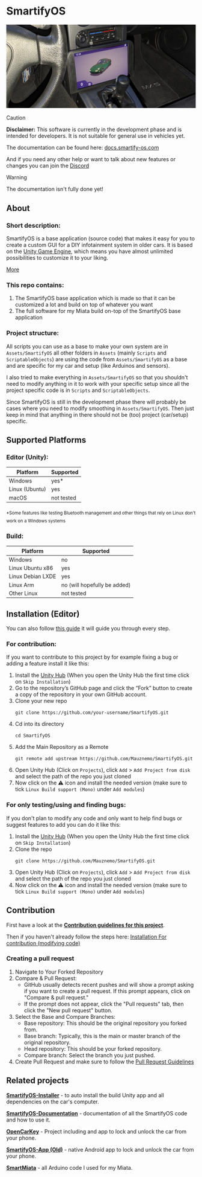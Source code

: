 # SmartifyOS

![SmartifyOS Image](Assets/SmartifyOS/Scripts/EditorTools/Resources/Graphics/Welcome/SmartifyOS-welcome.png)

>[!CAUTION]
>**Disclaimer:** This software is currently in the development phase and is intended for developers. It is not suitable for general use in vehicles yet.

The documentation can be found here: [docs.smartify-os.com](https://docs.smartify-os.com/)

And if you need any other help or want to talk about new features or changes you can join the [Discord](https://discord.gg/dYf8zrVUHt)

> [!WARNING]
> The documentation isn't fully done yet!


## About

### Short description:
SmartifyOS is a base application (source code) that makes it easy for you to create a custom GUI for a DIY infotainment system in older cars. It is based on the [Unity Game Engine](https://unity.com/), which means you have almost unlimited possibilities to customize it to your liking.

[More](https://smartify-os.com/about)

### This repo contains:
1. The SmartifyOS base application which is made so that it can be customized a lot and build on top of whatever you want
2. The full software for my Miata build on-top of the SmartifyOS base application

### Project structure:
All scripts you can use as a base to make your own system are in `Assets/SmartifyOS` all other folders in `Assets` (mainly `Scripts` and `ScriptableObjects`) are using the code from `Assets/SmartifyOS` as a base and are specific for my car and setup (like Arduinos and sensors).

I also tried to make everything in `Assets/SmartifyOS` so that you shouldn't need to modify anything in it to work with your specific setup since all the project specific code is in `Scripts` and `ScriptableObjects`.

Since SmartifyOS is still in the development phase there will probably be cases where you need to modify smoothing in `Assets/SmartifyOS`. Then just keep in mind that anything in there should not be (too) project (car/setup) specific.


## Supported Platforms
### Editor (Unity):

| Platform       | Supported  |
| -------------- | ---------- |
| Windows        | yes*       |
| Linux (Ubuntu) | yes        |
| macOS          | not tested |

<sub>*Some features like testing Bluetooth management and other things that rely on Linux don't work on a Windows systems</sub>


### Build:
| Platform          | Supported                    |
| ----------------- | ---------------------------- |
| Windows           | no                           |
| Linux Ubuntu x86  | yes                          |
| Linux Debian LXDE | yes                          |
| Linux Arm         | no (will hopefully be added) |
| Other Linux       | not tested                   |

## Installation (Editor)

You can also follow [this guide](https://smartify-os.com/setup) it will guide you through every step.

### For contribution:

If you want to contribute to this project by for example fixing a bug or adding a feature install it like this:

1. Install the [Unity Hub](https://unity.com/)  (When you open the Unity Hub the first time click on `Skip Installation`)
2. Go to the repository’s GitHub page and click the “Fork” button to create a copy of the repository in your own GitHub account.
3. Clone your new repo
   ```
   git clone https://github.com/your-username/SmartifyOS.git
   ```
4. Cd into its directory
   ```
   cd SmartifyOS
   ```
5. Add the Main Repository as a Remote 
   ```
   git remote add upstream https://github.com/Mauznemo/SmartifyOS.git
   ```
6. Open Unity Hub (Click on `Projects`), click `Add` > `Add Project from disk` and select the path of the repo you just cloned
7. Now click on the ⚠️ icon and install the needed version (make sure to tick `Linux Build support (Mono)` under `Add modules`)

### For only testing/using and finding bugs:
If you don't plan to modify any code and only want to help find bugs or suggest features to add you can do it like this:
1. Install the [Unity Hub](https://unity.com/) (When you open the Unity Hub the first time click on `Skip Installation`)
2. Clone the repo
   ```
   git clone https://github.com/Mauznemo/SmartifyOS.git
   ```
3. Open Unity Hub (Click on `Projects`), click `Add` > `Add Project from disk` and select the path of the repo you just cloned
4. Now click on the ⚠️ icon and install the needed version (make sure to tick `Linux Build support (Mono)` under `Add modules`)

## Contribution

First have a look at the **[Contribution guidelines for this project](CONTRIBUTING.md)**.

Then if you haven't already follow the steps here: [Installation For contribution (modifying code)](#for-contribution-modifying-code)

### Creating a pull request

1. Navigate to Your Forked Repository
2. Compare & Pull Request:
   - GitHub usually detects recent pushes and will show a prompt asking if you want to create a pull request. If this prompt appears, click on "Compare & pull request."
   - If the prompt does not appear, click the "Pull requests" tab, then click the "New pull request" button.
3. Select the Base and Compare Branches:
   - Base repository: This should be the original repository you forked from.
   - Base branch: Typically, this is the main or master branch of the original repository.
   - Head repository: This should be your forked repository.
   - Compare branch: Select the branch you just pushed.
4. Create Pull Request and make sure to follow the [Pull Request Guidelines](CONTRIBUTING.md#pull-request-guidelines)

## Related projects
**[SmartifyOS-Installer](https://github.com/Mauznemo/SmartifyOS-Installer)** - to auto install the build Unity app and all dependencies on the car's computer.

**[SmartifyOS-Documentation](https://github.com/Mauznemo/SmartifyOS-Documentation)** - documentation of all the SmartifyOS code and how to use it.

**[OpenCarKey](https://github.com/Mauznemo/OpenCarKey)** - Project including and app to lock and unlock the car from your phone.

**[SmartifyOS-App (Old)](https://github.com/Mauznemo/SmartifyOS-App)** - native Android app to lock and unlock the car from your phone.

**[SmartMiata](https://github.com/Mauznemo/SmartMiata)** - all Arduino code I used for my Miata.

